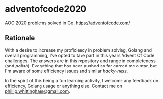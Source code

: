 # adventofcode2020
AOC 2020 problems solved in Go. https://adventofcode.com/

## Rationale
With a desire to increase my proficiency in problem solving, Golang and overall programming, I've opted to take part in this years Advent Of Code challenges. The answers are in this repository and range in completeness (and *polish*). Everything that has been pushed so far earned me a star, but I'm aware of some efficiency issues and similar *hacky-ness*.

In the spirit of this being a fun learning activity, I welcome any feedback on efficiency, Golang usage or anything else.
Contact me on phillip.whittingham@gmail.com.
